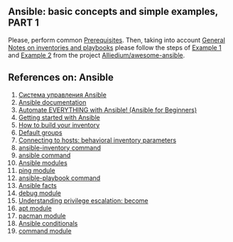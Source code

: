 ## Ansible: basic concepts and simple examples, PART 1 ##

Please, perform common [Prerequisites](https://github.com/Alliedium/awesome-ansible/tree/main/README.md#prerequisites).
Then, taking into account [General Notes on inventories and playbooks](https://github.com/Alliedium/awesome-ansible#2-general-notes-on-creating-your-own-custom-inventory-and-playbooks)
please follow the steps of [Example 1](https://github.com/Alliedium/awesome-ansible/blob/main/02-install-a-single-package) and [Example 2](https://github.com/Alliedium/awesome-ansible/blob/main/02-install-a-single-package)
from the project [Alliedium/awesome-ansible](https://github.com/Alliedium/awesome-ansible/).

## References on: Ansible ##

1. [Система управления Ansible](https://habr.com/ru/company/selectel/blog/196620/)
2. [Ansible documentation](https://docs.ansible.com/ansible/latest/)
3. [Automate EVERYTHING with Ansible! (Ansible for Beginners)](https://www.youtube.com/watch?v=w9eCU4bGgjQ)
4. [Getting started with Ansible](https://www.youtube.com/playlist?list=PLT98CRl2KxKEUHie1m24-wkyHpEsa4Y70)
5. [How to build your inventory](https://docs.ansible.com/ansible/latest/inventory_guide/intro_inventory.html)
6. [Default groups](https://docs.ansible.com/ansible/latest/inventory_guide/intro_inventory.html#default-groups)
7. [Connecting to hosts: behavioral inventory parameters](https://docs.ansible.com/ansible/latest/inventory_guide/intro_inventory.html#connecting-to-hosts-behavioral-inventory-parameters)
8. [ansible-inventory command](https://docs.ansible.com/ansible/latest/cli/ansible-inventory.html)
9. [ansible command](https://docs.ansible.com/ansible/latest/cli/ansible.html)
10. [Ansible modules](https://docs.ansible.com/ansible/2.9/modules/list_of_all_modules.html)
11. [ping module](https://docs.ansible.com/ansible/latest/collections/ansible/builtin/ping_module.html)
12. [ansible-playbook command](https://docs.ansible.com/ansible/latest/cli/ansible-playbook.html)
13. [Ansible facts](https://docs.ansible.com/ansible/latest/playbook_guide/playbooks_vars_facts.html#ansible-facts)
14. [debug module](https://docs.ansible.com/ansible/latest/collections/ansible/builtin/debug_module.html)
15. [Understanding privilege escalation: become](https://docs.ansible.com/ansible/latest/playbook_guide/playbooks_privilege_escalation.html)
16. [apt module](https://docs.ansible.com/ansible/latest/collections/ansible/builtin/apt_module.html)
17. [pacman module](https://docs.ansible.com/ansible/latest/collections/community/general/pacman_module.html)
18. [Ansible conditionals](https://docs.ansible.com/ansible/latest/playbook_guide/playbooks_conditionals.html)
19. [command module](https://docs.ansible.com/ansible/latest/collections/ansible/builtin/command_module.html)
